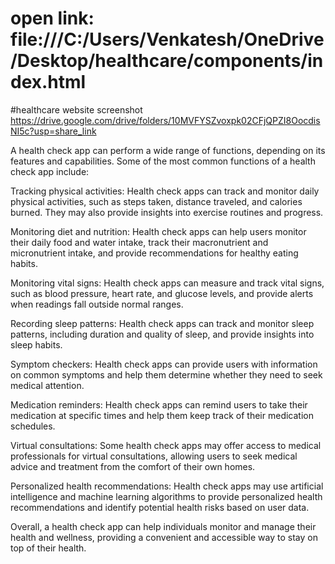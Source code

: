 ﻿# open link: file:///C:/Users/Venkatesh/OneDrive/Desktop/healthcare/components/index.html
 #healthcare website screenshot https://drive.google.com/drive/folders/10MVFYSZvoxpk02CFjQPZI8OocdisNI5c?usp=share_link
 
A health check app can perform a wide range of functions, depending on its features and capabilities. Some of the most common functions of a health check app include:

Tracking physical activities: Health check apps can track and monitor daily physical activities, such as steps taken, distance traveled, and calories burned. They may also provide insights into exercise routines and progress.

Monitoring diet and nutrition: Health check apps can help users monitor their daily food and water intake, track their macronutrient and micronutrient intake, and provide recommendations for healthy eating habits.

Monitoring vital signs: Health check apps can measure and track vital signs, such as blood pressure, heart rate, and glucose levels, and provide alerts when readings fall outside normal ranges.

Recording sleep patterns: Health check apps can track and monitor sleep patterns, including duration and quality of sleep, and provide insights into sleep habits.

Symptom checkers: Health check apps can provide users with information on common symptoms and help them determine whether they need to seek medical attention.

Medication reminders: Health check apps can remind users to take their medication at specific times and help them keep track of their medication schedules.

Virtual consultations: Some health check apps may offer access to medical professionals for virtual consultations, allowing users to seek medical advice and treatment from the comfort of their own homes.

Personalized health recommendations: Health check apps may use artificial intelligence and machine learning algorithms to provide personalized health recommendations and identify potential health risks based on user data.

Overall, a health check app can help individuals monitor and manage their health and wellness, providing a convenient and accessible way to stay on top of their health.
